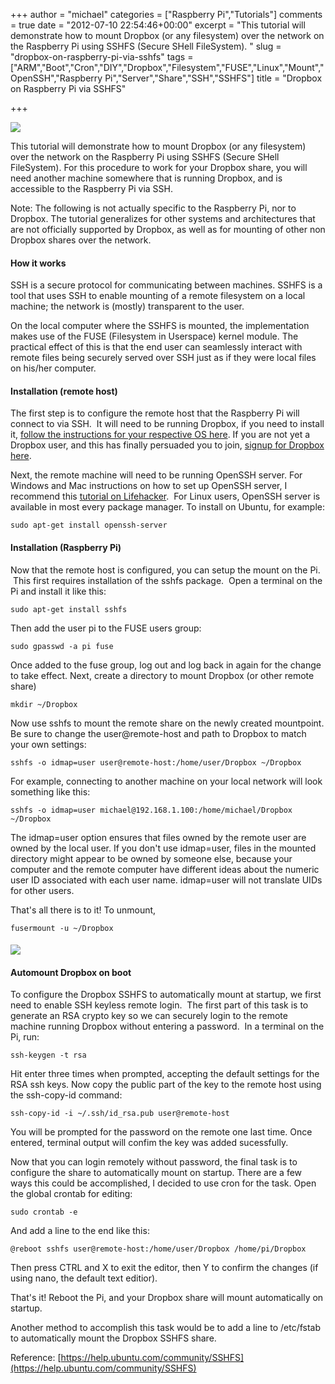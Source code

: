 +++
author = "michael"
categories = ["Raspberry Pi","Tutorials"]
comments = true
date = "2012-07-10 22:54:46+00:00"
excerpt = "This tutorial will demonstrate how to mount Dropbox (or any filesystem) over the network on the Raspberry Pi using SSHFS (Secure SHell FileSystem). "
slug = "dropbox-on-raspberry-pi-via-sshfs"
tags = ["ARM","Boot","Cron","DIY","Dropbox","Filesystem","FUSE","Linux","Mount","OpenSSH","Raspberry Pi","Server","Share","SSH","SSHFS"]
title = "Dropbox on Raspberry Pi via SSHFS"

+++

[![](http://mitchtech.net/wp-content/uploads/2012/07/pi-dropbox-300x225.png)](http://mitchtech.net/dropbox-on-raspberry-pi-via-sshfs/pi-dropbox/)

This tutorial will demonstrate how to mount Dropbox (or any filesystem) over the network on the Raspberry Pi using SSHFS (Secure SHell FileSystem). For this procedure to work for your Dropbox share, you will need another machine somewhere that is running Dropbox, and is accessible to the Raspberry Pi via SSH.

Note: The following is not actually specific to the Raspberry Pi, nor to Dropbox. The tutorial generalizes for other systems and architectures that are not officially supported by Dropbox, as well as for mounting of other non Dropbox shares over the network.

#### How it works

SSH is a secure protocol for communicating between machines. SSHFS is a tool that uses SSH to enable mounting of a remote filesystem on a local machine; the network is (mostly) transparent to the user.

On the local computer where the SSHFS is mounted, the implementation makes use of the FUSE (Filesystem in Userspace) kernel module. The practical effect of this is that the end user can seamlessly interact with remote files being securely served over SSH just as if they were local files on his/her computer.

#### Installation (remote host)

The first step is to configure the remote host that the Raspberry Pi will connect to via SSH.  It will need to be running Dropbox, if you need to install it, [follow the instructions for your respective OS here](https://www.dropbox.com/install). If you are not yet a Dropbox user, and this has finally persuaded you to join, [signup for Dropbox here](http://db.tt/WG4dR9shttp://db.tt/WG4dR9s).

Next, the remote machine will need to be running OpenSSH server. For Windows and Mac instructions on how to set up OpenSSH server, I recommend this [tutorial on Lifehacker](http://lifehacker.com/205090/geek-to-live--set-up-a-personal-home-ssh-servervvvvvvvvvvv).  For Linux users, OpenSSH server is available in most every package manager. To install on Ubuntu, for example:

```
sudo apt-get install openssh-server
```

#### Installation (Raspberry Pi)

Now that the remote host is configured, you can setup the mount on the Pi.  This first requires installation of the sshfs package.  Open a terminal on the Pi and install it like this:

```
sudo apt-get install sshfs
```

Then add the user pi to the FUSE users group:

```
sudo gpasswd -a pi fuse
```

Once added to the fuse group, log out and log back in again for the change to take effect. Next, create a directory to mount Dropbox (or other remote share)

```
mkdir ~/Dropbox
```

Now use sshfs to mount the remote share on the newly created mountpoint. Be sure to change the user@remote-host and path to Dropbox to match your own settings:

```
sshfs -o idmap=user user@remote-host:/home/user/Dropbox ~/Dropbox
```

For example, connecting to another machine on your local network will look something like this:

```
sshfs -o idmap=user michael@192.168.1.100:/home/michael/Dropbox ~/Dropbox
```

The idmap=user option ensures that files owned by the remote user are owned by the local user. If you don't use idmap=user, files in the mounted directory might appear to be owned by someone else, because your computer and the remote computer have different ideas about the numeric user ID associated with each user name. idmap=user will not translate UIDs for other users.

That's all there is to it! To unmount,

```
fusermount -u ~/Dropbox
```

#### [![](http://mitchtech.net/wp-content/uploads/2012/07/raspberry-dropbox-300x267.png)](http://mitchtech.net/dropbox-on-raspberry-pi-via-sshfs/raspberry-dropbox/)

#### Automount Dropbox on boot

To configure the Dropbox SSHFS to automatically mount at startup, we first need to enable SSH keyless remote login.  The first part of this task is to generate an RSA crypto key so we can securely login to the remote machine running Dropbox without entering a password.  In a terminal on the Pi, run:

```
ssh-keygen -t rsa
```

Hit enter three times when prompted, accepting the default settings for the RSA ssh keys. Now copy the public part of the key to the remote host using the ssh-copy-id command:

```
ssh-copy-id -i ~/.ssh/id_rsa.pub user@remote-host
```

You will be prompted for the password on the remote one last time. Once entered, terminal output will confim the key was added sucessfully.

Now that you can login remotely without password, the final task is to configure the share to automatically mount on startup. There are a few ways this could be accomplished, I decided to use cron for the task. Open the global crontab for editing:

```
sudo crontab -e
```

And add a line to the end like this:

```
@reboot sshfs user@remote-host:/home/user/Dropbox /home/pi/Dropbox
```

Then press CTRL and X to exit the editor, then Y to confirm the changes (if using nano, the default text editior).

That's it! Reboot the Pi, and your Dropbox share will mount automatically on startup.

Another method to accomplish this task would be to add a line to /etc/fstab to automatically mount the Dropbox SSHFS share.

Reference: [https://help.ubuntu.com/community/SSHFS](https://help.ubuntu.com/community/SSHFS)

